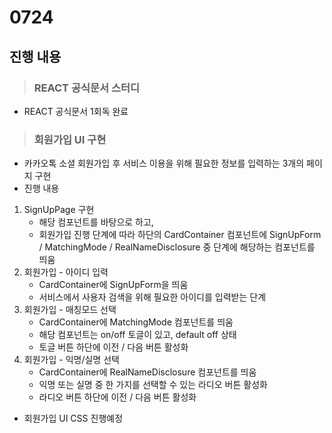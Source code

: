 # 0724

## 진행 내용
> ### REACT 공식문서 스터디
- REACT 공식문서 1회독 완료

> ### 회원가입 UI 구현
- 카카오톡 소셜 회원가입 후 서비스 이용을 위해 필요한 정보를 입력하는 3개의 페이지 구현
- 진행 내용
1. SignUpPage 구현
    - 해당 컴포넌트를 바탕으로 하고, 
    - 회원가입 진행 단계에 따라 하단의 CardContainer 컴포넌트에 SignUpForm / MatchingMode / RealNameDisclosure 중 단계에 해당하는 컴포넌트를 띄움
2. 회원가입 - 아이디 입력
    - CardContainer에 SignUpForm을 띄움
    - 서비스에서 사용자 검색을 위해 필요한 아이디를 입력받는 단계
3. 회원가입 - 매칭모드 선택
    - CardContainer에 MatchingMode 컴포넌트를 띄움
    - 해당 컴포넌트는 on/off 토글이 있고, default off 상태
    - 토글 버튼 하단에 이전 / 다음 버튼 활성화
4. 회원가입 - 익명/실명 선택
    - CardContainer에 RealNameDisclosure 컴포넌트를 띄움
    - 익명 또는 실명 중 한 가지를 선택할 수 있는 라디오 버튼 활성화
    - 라디오 버튼 하단에 이전 / 다음 버튼 활성화
- 회원가입 UI CSS 진행예정